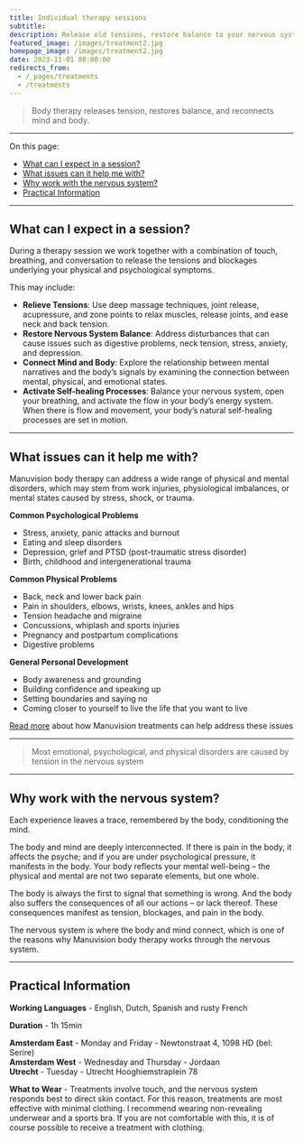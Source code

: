 ```yaml
---
title: Individual therapy sessions
subtitle: 
description: Release old tensions, restore balance to your nervous system, and activate your body’s natural healing processes. Sessions involve touch, breathing, and conversation. Available in English, Dutch, Spanish, and (basic) French. Amsterdam West & East, and Utrecht.
featured_image: /images/treatment2.jpg
homepage_image: /images/treatment2.jpg
date: 2023-11-01 00:00:00
redirects_from:
  - /_pages/treatments
  - /treatments
---
```


> Body therapy releases tension, restores balance, and reconnects mind and body.

---

On this page:
- [What can I expect in a session?](#what-can-i-expect-in-a-session)
- [What issues can it help me with?](#what-issues-can-it-help-me-with)
- [Why work with the nervous system?](#why-work-with-the-nervous-system)
- [Practical Information](#practical-information)

---

## What can I expect in a session?

During a therapy session we work together with a combination of touch, breathing, and conversation to release the tensions and blockages underlying your physical and psychological symptoms.

This may include:

- **Relieve Tensions**: Use deep massage techniques, joint release, acupressure, and zone points to relax muscles, release joints, and ease neck and back tension.  
- **Restore Nervous System Balance**:  Address disturbances that can cause issues such as digestive problems, neck tension, stress, anxiety, and depression.  
- **Connect Mind and Body**: Explore the relationship between mental narratives and the body’s signals by examining the connection between mental, physical, and emotional states.  
- **Activate Self-healing Processes**: Balance your nervous system, open your breathing, and activate the flow in your body’s energy system. When there is flow and movement, your body’s natural self-healing processes are set in motion.

---

## What issues can it help me with?

Manuvision body therapy can address a wide range of physical and mental disorders, which may stem from work injuries, physiological imbalances, or mental states caused by stress, shock, or trauma.

**Common Psychological Problems**

* Stress, anxiety, panic attacks and burnout
* Eating and sleep disorders
* Depression, grief and PTSD (post-traumatic stress disorder)
* Birth, childhood and intergenerational trauma

**Common Physical Problems**

* Back, neck and lower back pain
* Pain in shoulders, elbows, wrists, knees, ankles and hips
* Tension headache and migraine
* Concussions, whiplash and sports injuries
* Pregnancy and postpartum complications
* Digestive problems

**General Personal Development**

* Body awareness and grounding
* Building confidence and speaking up
* Setting boundaries and saying no
* Coming closer to yourself to live the life that you want to live

[Read more](https://manuvision-dk.translate.goog/hvad-kan-kropsterapi-hjaelpe-med/?_x_tr_sl=da&_x_tr_tl=en&_x_tr_hl=en-US&_x_tr_pto=wapp) about how Manuvision treatments can help address these issues

---

> Most emotional, psychological, and physical disorders are caused by tension in the nervous system

---

## Why work with the nervous system?

Each experience leaves a trace, remembered by the body, conditioning the mind.

The body and mind are deeply interconnected.
If there is pain in the body, it affects the psyche; and if you are under psychological pressure, it manifests in the body.
Your body reflects your mental well-being – the physical and mental are not two separate elements, but one whole.

The body is always the first to signal that something is wrong.
And the body also suffers the consequences of all our actions – or lack thereof.
These consequences manifest as tension, blockages, and pain in the body.

The nervous system is where the body and mind connect, which is one of the reasons why Manuvision body therapy works through the nervous system.

---

## Practical Information

**Working Languages** - English, Dutch, Spanish and rusty French

**Duration** - 1h 15min 

**Amsterdam East** - Monday and Friday - Newtonstraat 4, 1098 HD (bel: Serire)  
**Amsterdam West** - Wednesday and Thursday - Jordaan  
**Utrecht** - Tuesday - Utrecht Hooghiemstraplein 78  

**What to Wear** - Treatments involve touch, and the nervous system responds best to direct skin contact.
For this reason, treatments are most effective with minimal clothing.
I recommend wearing non-revealing underwear and a sports bra.
If you are not comfortable with this, it is of course possible to receive a treatment with clothing.